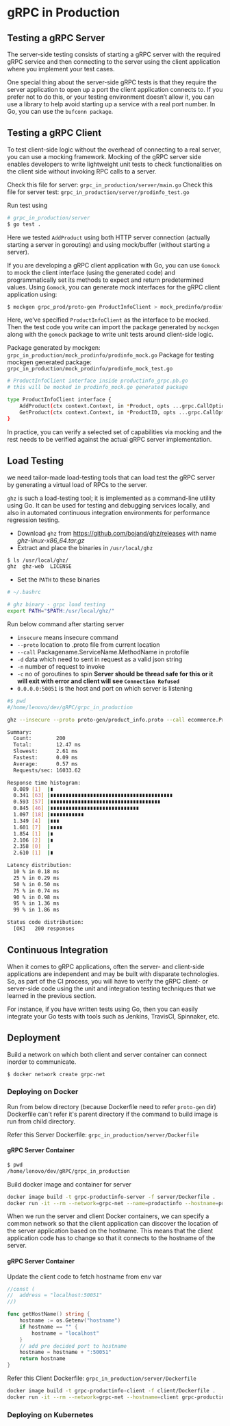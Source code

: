 # gRPC in Production

## Testing a gRPC Server
The server-side testing consists of starting a gRPC server with the required  gRPC service and then 
connecting to the server using the client application where you implement your test cases.

One special thing about the server-side gRPC tests is that they require the server application to open 
up a port  the client application connects to. If you prefer not to do this, or your testing environment 
doesn’t allow it, you can use a library to help avoid starting up a service with a real port number. 
In Go, you can use the `bufconn package`.

## Testing a gRPC Client
To test client-side logic without the overhead of  connecting to a real server, you can use a mocking 
framework. Mocking of the gRPC server side enables developers to write lightweight unit tests to check 
functionalities  on the client side without invoking RPC calls to a server.

Check this file for server: `grpc_in_production/server/main.go`
Check this file for server test: `grpc_in_production/server/prodinfo_test.go`

Run test using
```bash
# grpc_in_production/server
$ go test .
```
Here we tested `AddProduct` using both HTTP server connection (actually starting a server in gorouting) and 
using mock/buffer (without starting a server). 

If you are developing a gRPC client application with Go, you can use `Gomock` to  mock the client interface 
(using the generated code) and programmatically set its methods to expect and return predetermined values. 
Using `Gomock`, you can generate mock interfaces for the gRPC client application using:
```bash
$ mockgen grpc_prod/proto-gen ProductInfoClient > mock_prodinfo/prodinfo_mock.go
```

Here, we’ve specified `ProductInfoClient` as the interface to be mocked. Then the test code you write can 
import the package generated by `mockgen` along with the `gomock` package to write unit tests around client-side logic.

Package generated by mockgen: `grpc_in_production/mock_prodinfo/prodinfo_mock.go`
Package for testing mockgen generated package: `grpc_in_production/mock_prodinfo/prodinfo_mock_test.go`

```bash
# ProductInfoClient interface inside productinfo_grpc.pb.go
# this will be mocked in prodinfo_mock.go generated package

type ProductInfoClient interface {
	AddProduct(ctx context.Context, in *Product, opts ...grpc.CallOption) (*ProductID, error)
	GetProduct(ctx context.Context, in *ProductID, opts ...grpc.CallOption) (*Product, error)
}
```

In practice, you can verify a selected set of capabilities via mocking and the rest needs to be verified against 
the actual gRPC server implementation.

## Load Testing
we need tailor-made load-testing tools that can load test the gRPC server by generating a virtual load of RPCs to the server.

`ghz` is such a load-testing tool; it is implemented as a command-line utility using Go. 
It can be used for testing and debugging services locally, and also in automated continuous integration environments for performance regression testing.

- Download `ghz` from https://github.com/bojand/ghz/releases with name  *ghz-linux-x86_64.tar.gz*
- Extract and place the binaries in `/usr/local/ghz`
```bash
$ ls /usr/local/ghz/
ghz  ghz-web  LICENSE
```
- Set the `PATH` to these binaries
```bash
# ~/.bashrc

# ghz binary - grpc load testing
export PATH="$PATH:/usr/local/ghz/"
```

Run below command after starting server 
- `insecure` means insecure command
- `--proto` location to .proto file from current location
- `--call` Packagename.ServiceName.MethodName in protofile
- `-d` data which need to sent in request as a valid json string
- `-n` number of request to invoke
- `-c` no of goroutines to spin **Server should be thread safe for this or it will exit with error and client will see `Connection Refused`**
- `0.0.0.0:50051` is the host and port on which server is listening

```bash
#$ pwd
#/home/lenovo/dev/gRPC/grpc_in_production

ghz --insecure --proto proto-gen/product_info.proto --call ecommerce.ProductInfo.addProduct -d '{"id":"1","name":"Joe","description":"First Description","price":100}' -n 200 -c 20 0.0.0.0:50051

Summary:
  Count:        200
  Total:        12.47 ms
  Slowest:      2.61 ms
  Fastest:      0.09 ms
  Average:      0.57 ms
  Requests/sec: 16033.62

Response time histogram:
  0.089 [1]  |∎
  0.341 [63] |∎∎∎∎∎∎∎∎∎∎∎∎∎∎∎∎∎∎∎∎∎∎∎∎∎∎∎∎∎∎∎∎∎∎∎∎∎∎∎∎
  0.593 [57] |∎∎∎∎∎∎∎∎∎∎∎∎∎∎∎∎∎∎∎∎∎∎∎∎∎∎∎∎∎∎∎∎∎∎∎∎
  0.845 [46] |∎∎∎∎∎∎∎∎∎∎∎∎∎∎∎∎∎∎∎∎∎∎∎∎∎∎∎∎∎
  1.097 [18] |∎∎∎∎∎∎∎∎∎∎∎
  1.349 [4]  |∎∎∎
  1.601 [7]  |∎∎∎∎
  1.854 [1]  |∎
  2.106 [2]  |∎
  2.358 [0]  |
  2.610 [1]  |∎

Latency distribution:
  10 % in 0.18 ms 
  25 % in 0.29 ms 
  50 % in 0.50 ms 
  75 % in 0.74 ms 
  90 % in 0.98 ms 
  95 % in 1.36 ms 
  99 % in 1.86 ms 

Status code distribution:
  [OK]   200 responses   
```

## Continuous Integration
When it comes to gRPC applications, often the server- and client-side
applications are independent and may be built with disparate technologies. So, as part
of the CI process, you will have to verify the gRPC client- or server-side code using
the unit and integration testing techniques that we learned in the previous section.

For instance, if you have written tests using Go, then you can easily
integrate your Go tests with tools such as Jenkins, TravisCI, Spinnaker, etc.

## Deployment
Build a network on which both client and server container can connect inorder to communicate.
```bash
$ docker network create grpc-net
```

### Deploying on Docker
Run from below directory (because Dockerfile need to refer `proto-gen` dir)
Dockerfile can't refer it's parent directory if the command to build image
is run from child directory.

Refer this Server Dockerfile: `grpc_in_production/server/Dockerfile`

#### gRPC Server Container
```bash
$ pwd
/home/lenovo/dev/gRPC/grpc_in_production
```
Build docker image and container for server
```bash
docker image build -t grpc-productinfo-server -f server/Dockerfile .
docker run -it --rm --network=grpc-net --name=productinfo --hostname=productinfo -p 50051:50051  grpc-productinfo-server
```

When we run the server and client Docker containers, we can specify a common network so that the client application can discover the
location of the server application based on the hostname. This means that the client application code has to change so that it connects 
to the hostname of the server.

#### gRPC Server Container

Update the client code to fetch hostname from env var
```go
//const (
//	address = "localhost:50051"
//)

func getHostName() string {
	hostname := os.Getenv("hostname")
	if hostname == "" {
		hostname = "localhost"
	}
	// add pre decided port to hostname
	hostname = hostname + ":50051"
	return hostname
}
```

Refer this Client Dockerfile: `grpc_in_production/server/Dockerfile`

```bash
docker image build -t grpc-productinfo-client -f client/Dockerfile .
docker run -it --rm --network=grpc-net --hostname=client grpc-productinfo-client   
```

### Deploying on Kubernetes
```bash

```

